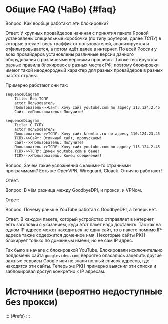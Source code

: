 # Общие FAQ (ЧаВо) {#faq}

Вопрос: Как вообще работают эти блокировки?

Ответ: У крупных провайдеров начиная с принятия пакета Яровой установлены специальные коробочки (по типу роутеров, далее *ТСПУ*) в которые втекает весь траффик от пользователей, анализируется и отфильтровывается, а потом идёт далее в интернет. По всей России у всех провайдеров установлены различные версии данного оборудования с различными версиями прошивок. Также тестируются разные правила блокировок в разных местах РФ, поэтому блокировки имеют такой неоднородный характер для разных провайдеров в разных частях страны.

Примерно работают они так:
```{.mermaid format=svg}
sequenceDiagram
    Title: Без ТСПУ
    actor Пользователь
    Пользователь->>Сайт: Хочу сайт youtube.com по адресу 113.124.2.45
    Сайт-->>Пользователь: Получите!
```
```{.mermaid format=svg}
sequenceDiagram
    Title: С ТСПУ
    actor Пользователь
    Пользователь->>ТСПУ: Хочу сайт kremlin.ru по адресу 110.124.23.45
    ТСПУ->>Сайт: Отличный сайт, пропускаем!
    Сайт-->>Пользователь: Получите!
    Пользователь->>ТСПУ: Хочу сайт youtube.com по адресу 113.124.2.45
    ТСПУ->>ТСПУ: Домен youtube.com в бане!
    ТСПУ-->>Пользователь: Конец соединения!
```

Вопрос: Зачем такие усложнения с какими-то странными программами? Есть же OpenVPN, Wireguard, Cloack. Отлично работают!

Ответ: 

Вопрос: В чём разница между GoodbyeDPI, и прокси, и VPNом.

Ответ:

Вопрос: Почему раньше YouTube работал с GoodbyeDPI, а теперь нет. 

Ответ:  В каждом пакете, который устройство отправляет в интернет есть заголовки с указанием, куда этот пакет надо доставить. Так как на одном IP адресе может находиться не один сайт, то в пакете помимо IP-адреса также содержится доменное имя. Некоторые сайты РКН блокирует только по доменным имени, но не сам IP адрес.

Так было в начале с блокировкой YouTube. Блокировали исключительно поддомены сайта `googlevideo.com`, вероятно опасались зацепить другие важные сервисы Google или не знали полный список адресов, где находятся эти сайты. Теперь же РКН примерно выяснил эти списки и заблокировал доступ конкретно к IP адресам.

# Источники (вероятно недоступные без прокси)
::: {#refs}
:::